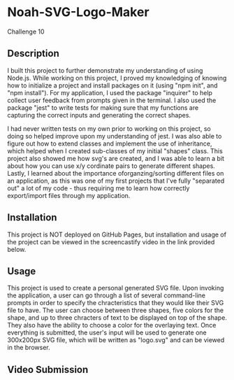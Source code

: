 # Noah-SVG-Logo-Maker
Challenge 10

## Description
I built this project to further demonstrate my understanding of using Node.js. While working on this project, I proved my knowledging of knowing how to initialize a project and install packages on it (using "npm init", and "npm install"). For my application, I used the package "inquirer" to help collect user feedback from prompts given in the terminal. I also used the package "jest" to write tests for making sure that my functions are capturing the correct inputs and generating the correct shapes.

I had never written tests on my own prior to working on this project, so doing so helped improve upon my understanding of jest. I was also able to figure out how to extend classes and implement the use of inheritance, which helped when I created sub-classes of my initial "shapes" class. This project also showed me how svg's are created, and I was able to learn a bit about how you can use x/y cordinate pairs to generate different shapes. Lastly, I learned about the importance oforganzing/sorting different files on an application, as this was one of my first projects that I've fully "separated out" a lot of my code - thus requiring me to learn how correctly export/import files through my application.

## Installation
This project is NOT deployed on GitHub Pages, but installation and usage of the project can be viewed in the screencastify video in the link provided below.

## Usage
This project is used to create a personal generated SVG file. Upon invoking the application, a user can go through a list of several command-line prompts in order to specify the chracteristics that they would like their SVG file to have. The user can choose between three shapes, five colors for the shape, and up to three chracters of text to be displayed on top of the shape. They also have the ability to choose a color for the overlaying text. Once everything is submitted, the user's input will be used to generate one 300x200px SVG file, which will be written as "logo.svg" and can be viewed in the browser.

## Video Submission

